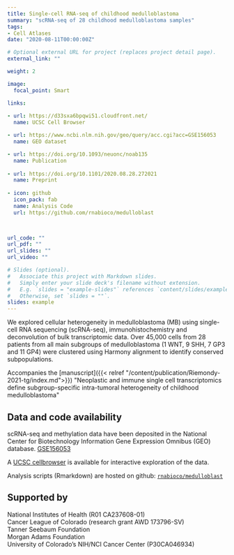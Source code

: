 ```yaml
---
title: Single-cell RNA-seq of childhood medulloblastoma
summary: "scRNA-seq of 28 childhood medulloblastoma samples"
tags: 
- Cell Atlases
date: "2020-08-11T00:00:00Z"

# Optional external URL for project (replaces project detail page).
external_link: ""

weight: 2

image:
  focal_point: Smart

links:
  
- url: https://d33sxa6bpqwi51.cloudfront.net/
  name: UCSC Cell Browser 

- url: https://www.ncbi.nlm.nih.gov/geo/query/acc.cgi?acc=GSE156053
  name: GEO dataset

- url: https://doi.org/10.1093/neuonc/noab135
  name: Publication
  
- url: https://doi.org/10.1101/2020.08.28.272021
  name: Preprint
  
- icon: github
  icon_pack: fab
  name: Analysis Code
  url: https://github.com/rnabioco/medulloblast
  


url_code: ""
url_pdf: ""
url_slides: ""
url_video: ""

# Slides (optional).
#   Associate this project with Markdown slides.
#   Simply enter your slide deck's filename without extension.
#   E.g. `slides = "example-slides"` references `content/slides/example-slides.md`.
#   Otherwise, set `slides = ""`.
slides: example
---
```


We explored cellular heterogeneity in medulloblastoma (MB) using single-cell RNA sequencing (scRNA-seq), immunohistochemistry and deconvolution of bulk transcriptomic data. Over 45,000 cells from 28 patients from all main subgroups of medulloblastoma (1 WNT, 9 SHH, 7 GP3 and 11 GP4) were clustered using Harmony alignment to identify conserved subpopulations.  

Accompanies the [manuscript]({{< relref "/content/publication/Riemondy-2021-tg/index.md">}}) "Neoplastic and immune single cell transcriptomics define subgroup-specific intra-tumoral heterogeneity of childhood medulloblastoma"

## Data and code availability

scRNA-seq and methylation data have been deposited in the National Center for Biotechnology Information Gene Expression Omnibus (GEO) database. [GSE156053](https://www.ncbi.nlm.nih.gov/geo/query/acc.cgi?acc=GSE156053)

A [UCSC cellbrowser](https://d33sxa6bpqwi51.cloudfront.net/) is available for interactive exploration of the data.

Analysis scripts (Rmarkdown) are hosted on github:  [`rnabioco/medulloblast`](https://github.com/rnabioco/medulloblast)

## Supported by

National Institutes of Health (R01 CA237608-01)   
Cancer League of Colorado (research grant AWD 173796-SV)   
Tanner Seebaum Foundation  
Morgan Adams Foundation  
University of Colorado’s NIH/NCI Cancer Center (P30CA046934)  
